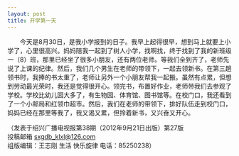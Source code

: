```yaml
---
layout: post
title: 开学第一天
---
```



　　今天是8月30日，是我小学报到的日子。我早上起得很早，想到马上就要上小学了，心里很高兴。妈妈陪我一起到了树人小学，找啊找，终于找到了我的新班级一（8）班，那里已经坐了很多小朋友，还有两位老师。等我们全到齐了，老师先说了上课的纪律。然后，我们几个男生在老师的带领下，一起去领新书。在第三趟领书时，我捧的书太重了，老师让另外一个小朋友帮我一起搬。虽然有点累，但想到劳动最光荣时，我还是觉得很开心。领完书，布置好作业，老师带我们去参观了学校。学校比幼儿园大多了，有生物园、体育馆、图书馆等。在校门口，我还看到了一个小邮局和红领巾超市。然后，我们在老师的带领下，排好队伍走到校门口，妈妈已经在那里等我了，我又渴又累，但拎着新书，又兴奋又开心。  

（发表于绍兴广播电视报第38期（2012年9月21日出版）第27版   
  投稿邮箱 sxgdb_klxl@126.com   
  组版编辑：王志刚  生活    快乐旋律    电话：85250238）

